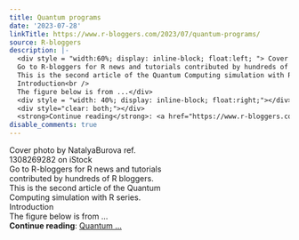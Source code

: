 ```yaml
---
title: Quantum programs
date: '2023-07-28'
linkTitle: https://www.r-bloggers.com/2023/07/quantum-programs/
source: R-bloggers
description: |-
  <div style = "width:60%; display: inline-block; float:left; "> Cover photo by NatalyaBurova ref. 1308269282 on iStock<br />
  Go to R-bloggers for R news and tutorials contributed by hundreds of R bloggers.<br />
  This is the second article of the Quantum Computing simulation with R series.<br />
  Introduction<br />
  The figure below is from ...</div>
  <div style = "width: 40%; display: inline-block; float:right;"></div>
  <div style="clear: both;"></div>
  <strong>Continue reading</strong>: <a href="https://www.r-bloggers.com/2023/07/quantum-programs/">Quantum ...
disable_comments: true
---
```

<div style = "width:60%; display: inline-block; float:left; "> Cover photo by NatalyaBurova ref. 1308269282 on iStock<br />
Go to R-bloggers for R news and tutorials contributed by hundreds of R bloggers.<br />
This is the second article of the Quantum Computing simulation with R series.<br />
Introduction<br />
The figure below is from ...</div>
<div style = "width: 40%; display: inline-block; float:right;"></div>
<div style="clear: both;"></div>
<strong>Continue reading</strong>: <a href="https://www.r-bloggers.com/2023/07/quantum-programs/">Quantum ...